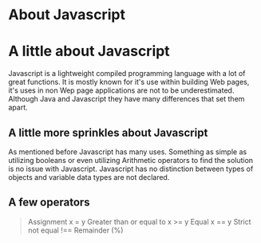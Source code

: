 # About Javascript

# A little about Javascript

Javascript is a lightweight compiled programming language with a lot of great functions.
It is mostly known for it's use within building Web pages, it's uses in non Wep page applications are not to be underestimated.
Although Java and Javascript they have many differences that set them apart.

## A little more sprinkles about Javascript

As mentioned before Javascript has many uses.
Something as simple as utilizing booleans or even utilizing Arithmetic operators to find the solution is no issue with Javascript.
Javascript has no distinction between types of objects and variable data types are not declared.

## A few operators

> Assignment x = y
> Greater than or equal to x >= y
> Equal x == y
> Strict not equal !==
> Remainder (%)
